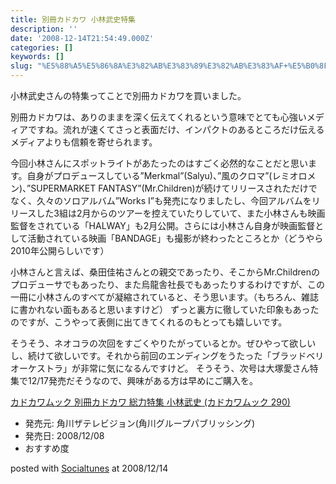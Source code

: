 ```yaml
---
title: 別冊カドカワ 小林武史特集
description: ''
date: '2008-12-14T21:54:49.000Z'
categories: []
keywords: []
slug: "%E5%88%A5%E5%86%8A%E3%82%AB%E3%83%89%E3%82%AB%E3%83%AF+%E5%B0%8F%E6%9E%97%E6%AD%A6%E5%8F%B2%E7%89%B9%E9%9B%86"
---
```

小林武史さんの特集ってことで別冊カドカワを買いました。

別冊カドカワは、ありのままを深く伝えてくれるという意味でとても心強いメディアですね。流れが速くてさっと表面だけ、インパクトのあるところだけ伝えるメディアよりも信頼を寄せられます。

今回小林さんにスポットライトがあたったのはすごく必然的なことだと思います。自身がプロデュースしている”Merkmal”(Salyu)、”風のクロマ”(レミオロメン)、”SUPERMARKET FANTASY”(Mr.Children)が続けてリリースされただけでなく、久々のソロアルバム”Works I”も発売になりましたし、今回アルバムをリリースした3組は2月からのツアーを控えていたりしていて、また小林さんも映画監督をされている「HALWAY」も2月公開。さらには小林さん自身が映画監督として活動されている映画「BANDAGE」も撮影が終わったところとか（どうやら2010年公開らしいです）

小林さんと言えば、桑田佳祐さんとの親交であったり、そこからMr.Childrenのプロデューサでもあったり、また烏龍舎社長でもあったりするわけですが、この一冊に小林さんのすべてが凝縮されていると、そう思います。（もちろん、雑誌に書かれない面もあると思いますけど） ずっと裏方に徹していた印象もあったのですが、こうやって表側に出てきてくれるのもとっても嬉しいです。

そうそう、ネオコラの次回をすごくやりたがっているとか。ぜひやって欲しいし、続けて欲しいです。それから前回のエンディングをうたった「ブラッドベリオーケストラ」が非常に気になるんですけど。 そうそう、次号は大塚愛さん特集で12/17発売だそうなので、興味がある方は早めにご購入を。

[カドカワムック 別冊カドカワ 総力特集 小林武史 (カドカワムック 290)](http://www.amazon.co.jp/exec/obidos/ASIN/4048950398/qli-22/ref=nosim "カドカワムック 別冊カドカワ 総力特集 小林武史 (カドカワムック 290)")

*   発売元: 角川ザテレビジョン(角川グループパブリッシング)
*   発売日: 2008/12/08
*   おすすめ度

posted with [Socialtunes](http://socialtunes.net/) at 2008/12/14